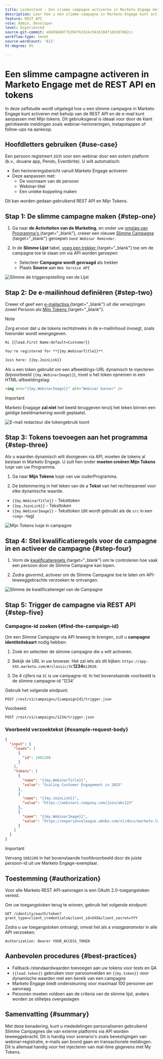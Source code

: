 ```yaml
---
title: Lesbestand - Een slimme campagne activeren in Marketo Engage met de REST API en tokens
description: Leer hoe u een slimme campagne in Marketo Engage kunt activeren met de REST API en de e-mail kunt aanpassen met Mijn tokens.
feature: REST API
role: Admin, Developer
level: Experienced
source-git-commit: e840968877b3947b2d24c9416104f1dd187082cc
workflow-type: tm+mt
source-wordcount: '611'
ht-degree: 0%

---
```


# Een slimme campagne activeren in Marketo Engage met de REST API en tokens

In deze zelfstudie wordt uitgelegd hoe u een slimme campagne in Marketo Engage kunt activeren met behulp van de REST API en de e-mail kunt aanpassen met Mijn tokens. Dit gebruiksgeval is ideaal voor door de klant geïnitieerde meldingen zoals webinar-herinneringen, instapstappen of follow-ups na aankoop.

## Hoofdletters gebruiken {#use-case}

Een persoon registreert zich voor een webinar door een extern platform (b.v., douane app, Pendo, Eventbrite). U wilt automatisch:

* Een herinneringsbericht vanuit Marketo Engage activeren
* Deze aanpassen met:
   * De voornaam van de persoon
   * Webinar-titel
   * Een unieke koppeling maken

Dit kan worden gedaan gebruikend REST API en Mijn Tokens.

## Stap 1: De slimme campagne maken {#step-one}

1. Ga naar **de Activiteiten van de Marketing**, en onder uw [ omslag van Programma&#39;s ](https://experienceleague.adobe.com/nl/docs/marketo/using/product-docs/core-marketo-concepts/programs/creating-programs/understanding-programs){target="_blank"}, creeer een nieuwe [ Slimme Campagne ](https://experienceleague.adobe.com/nl/docs/marketo/using/product-docs/core-marketo-concepts/smart-campaigns/understanding-smart-campaigns){target="_blank"} geroepen `Send Webinar Reminder`.

1. In de **Slimme Lijst** tabel, [ voeg een trekker ](https://experienceleague.adobe.com/nl/docs/marketo/using/product-docs/core-marketo-concepts/smart-campaigns/creating-a-smart-campaign/define-smart-list-for-smart-campaign-trigger){target="_blank"} toe om de campagne toe te staan om via API worden geroepen:

   * Selecteer **Campagne wordt gevraagd** als trekker
   * Plaats **Source** aan `Web Service API`

![ Slimme de triggeropstelling van de Lijst ](assets/trigger-smart-campaign-rest-api-1.png)

## Stap 2: De e-mailinhoud definiëren {#step-two}

Creeer of geef een [ e-mailactiva ](https://experienceleague.adobe.com/nl/docs/marketo-developer/marketo/rest/assets/emails){target="_blank"} uit die verwijzingen zowel Persoon als [ Mijn Tokens ](https://experienceleague.adobe.com/nl/docs/marketo/using/product-docs/core-marketo-concepts/programs/tokens/managing-my-tokens){target="_blank"}.

>[!NOTE]
>
>Zorg ervoor dat u de tokens rechtstreeks in de e-mailinhoud invoegt, zoals hieronder wordt weergegeven.

```html
Hi {{lead.First Name:default=Customer}}

You're registered for **{{my.WebinarTitle}}**.

Join here: {{my.JoinLink}}
```

Als u een token gebruikt om een afbeeldings-URL dynamisch te injecteren (bijvoorbeeld `{{my.WebinarImage}}`), moet u het token opnemen in een HTML-afbeeldingstag:

```html
<img src="{{my.WebinarImage}}" alt="Webinar banner" />
```

>[!IMPORTANT]
>
>Marketo Enagage **zal niet** het beeld teruggeven tenzij het teken binnen een geldige beeldmarkering wordt geplaatst.

![ E-mail redacteur die tokengebruik toont ](assets/trigger-smart-campaign-rest-api-2.png)

## Stap 3: Tokens toevoegen aan het programma {#step-three}

Als u waarden dynamisch wilt doorgeven via API, moeten de tokens al bestaan in Marketo Engage. U zult hen onder **moeten creëren Mijn Tokens** lusje van uw Programma.

1. Ga naar **Mijn Tokens** lusje van uw ouderProgramma.

2. De belemmering in het teken van de a **Tekst** van het rechterpaneel voor elke dynamische waarde.

* `{{my.WebinarTitle}}` - Teksttoken
* `{{my.JoinLink}}` - Teksttoken
* `{{my.WebinarImage}}` - Teksttoken (dit wordt gebruikt als de `src` in een `<img>` -tag)

![ Mijn Tokens lusje in campagne ](assets/trigger-smart-campaign-rest-api-3.png)

## Stap 4: Stel kwalificatieregels voor de campagne in en activeer de campagne {#step-four}

1. Vorm de [ kwalificatieregels ](https://experienceleague.adobe.com/nl/docs/marketo/using/product-docs/core-marketo-concepts/smart-campaigns/using-smart-campaigns/edit-qualification-rules-in-a-smart-campaign){target="_blank"} om te controleren hoe vaak een persoon door de Slimme Campagne kan lopen.

1. Zodra gevormd, activeer **&#x200B;**&#x200B;om de Slimme Campagne toe te laten om API-teweeggebrachte verzoeken te ontvangen.

![ Slimme de kwalificatieregel van de Campagne ](assets/trigger-smart-campaign-rest-api-4.png)

## Stap 5: Trigger de campagne via REST API {#step-five}

### Campagne-id zoeken {#find-the-campaign-id}

Om een Slimme Campagne via API teweeg te brengen, zult u **campagne identiteitskaart** nodig hebben:

1. Zoek en selecteer de slimme campagne die u wilt activeren.

1. Bekijk de URL in uw browser. Het zal iets als dit kijken: `https://app-XXX.marketo.com/#/classic/SC`**1234**`A1ZN38`.

1. De 4 cijfers na `SC` is uw campagne-id. In het bovenstaande voorbeeld is de slimme campagne-id &#39;1234&#39;

Gebruik het volgende eindpunt:

```
POST /rest/v1/campaigns/{campaignId}/trigger.json
```

Voorbeeld:

```
POST /rest/v1/campaigns/1234/trigger.json
```

### Voorbeeld verzoektekst {#example-request-body}

```json
{
  "input": {
    "leads": [
      {
        "id": 1002200
      }
    ],
    "tokens": [
      {
        "name": "{{my.WebinarTitle}}",
        "value": "Scaling Customer Engagement in 2025"
      },
      {
        "name": "{{my.JoinLink}}",
        "value": "https://webinars.company.com/join/abc123"
      },
      {
        "name": "{{my.WebinarImage}}",
        "value": "https://experienceleague.adobe.com/nl/docs/marketo-learn/tutorials/events/media_1c6f338a518ada11550084c8ab3a6bbf554ff6eac.jpeg"
      }
    ]
  }
}
```

>[!IMPORTANT]
>
>Vervang `1002200` in het bovenstaande hoofdvoorbeeld door de juiste persoon-id uit uw Marketo Engage-exemplaar.

## Toestemming {#authorization}

Voor alle Marketo REST API-aanvragen is een OAuth 2.0-toegangstoken vereist.

Om uw toegangstoken terug te winnen, gebruik het volgende eindpunt:

```
GET /identity/oauth/token?grant_type=client_credentials&client_id=XXX&client_secret=YYY
```

Zodra u uw toegangstoken ontvangt, omvat het als a _vraagparameter_ in alle API verzoeken:

```
Authorization: Bearer YOUR_ACCESS_TOKEN
```

## Aanbevolen procedures {#best-practices}

* Fallback-/standaardwaarden toevoegen aan uw tokens voor tests en QA
* `{{lead.token}}` gebruiken voor persoonvelden en `{{my.token}}` voor dynamische waarden met een bereik van een campagne
* Marketo Engage biedt ondersteuning voor maximaal 100 personen per aanvraag
* Personen moeten voldoen aan de criteria van de slimme lijst, anders worden ze stilletjes overgeslagen

## Samenvatting {#summary}

Met deze benadering, kunt u mededelingen personaliseren gebruikend Slimme Campagnes die van externe platforms via API worden teweeggebracht. Dit is handig voor scenario&#39;s zoals bevestigingen van webinar-registratie, e-mails aan boord gaan en transactionele meldingen. Dit is allemaal handig voor het injecteren van real-time gegevens met My Tokens.
